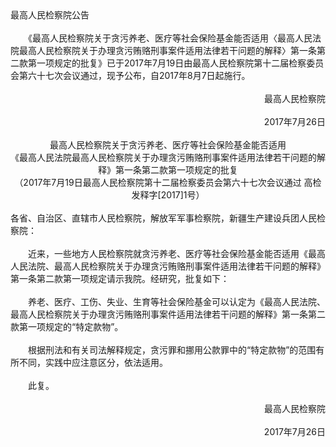 <div id="div_content"><font color="#760026"></font> 最高人民检察院公告
<br>
<br>　　《最高人民检察院关于贪污养老、医疗等社会保险基金能否适用〈最高人民法院最高人民检察院关于办理贪污贿赂刑事案件适用法律若干问题的解释〉第一条第二款第一项规定的批复》已于2017年7月19日由最高人民检察院第十二届检察委员会第六十七次会议通过，现予公布，自2017年8月7日起施行。
<br>
<br><div align="right">最高人民检察院
<br>
<br>2017年7月26日
<br></div>
<br><div align="center">最高人民检察院关于贪污养老、医疗等社会保险基金能否适用
<br>《最高人民法院最高人民检察院关于办理贪污贿赂刑事案件适用法律若干问题的解释》第一条第二款第一项规定的批复
<br>（2017年7月19日最高人民检察院第十二届检察委员会第六十七次会议通过 高检发释字[2017]1号）
<br></div>
<br>各省、自治区、直辖市人民检察院，解放军军事检察院，新疆生产建设兵团人民检察院：
<br>
<br>　　近来，一些地方人民检察院就贪污养老、医疗等社会保险基金能否适用《最高人民法院、最高人民检察院关于办理贪污贿赂刑事案件适用法律若干问题的解释》第一条第二款第一项规定请示我院。经研究，批复如下：
<br>
<br>　　养老、医疗、工伤、失业、生育等社会保险基金可以认定为《最高人民法院、最高人民检察院关于办理贪污贿赂刑事案件适用法律若干问题的解释》第一条第二款第一项规定的“特定款物”。
<br>
<br>　　根据刑法和有关司法解释规定，贪污罪和挪用公款罪中的“特定款物”的范围有所不同，实践中应注意区分，依法适用。
<br>
<br>　　此复。
<br>
<br><div align="right">最高人民检察院
<br>
<br>2017年7月26日
<br></div>
<br>
<br></div>